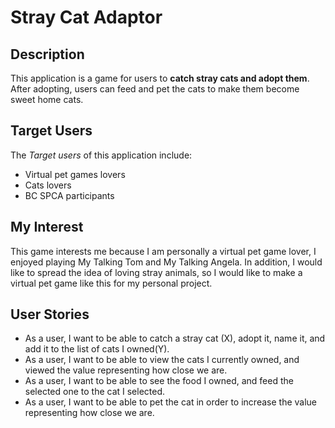 # Stray Cat Adaptor

## Description
This application is a game for users to **catch stray cats and adopt them**. After adopting, users can feed and pet the cats to make them become sweet home cats. 
## Target Users
The *Target users* of this application include:
- Virtual pet games lovers
- Cats lovers
- BC SPCA participants
 
## My Interest
This game interests me because I am personally a virtual pet game lover, I enjoyed playing My Talking Tom and My Talking Angela. In addition, I would like to spread the idea of loving stray animals, so I would like to make a virtual pet game like this for my personal project. 


## User Stories
- As a user, I want to be able to catch a stray cat (X), adopt it, name it, and add it to the list of cats I owned(Y).
- As a user, I want to be able to view the cats I currently owned, and viewed the value representing how close we are. 
- As a user, I want to be able to see the food I owned, and feed the selected one to the cat I selected.
- As a user, I want to be able to pet the cat in order to increase the value representing how close we are. 
  